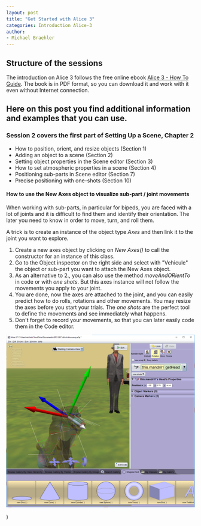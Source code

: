 ```yaml
---
layout: post
title: "Get Started with Alice 3"
categories: Introduction Alice-3
author:
- Michael Braehler
---
```


## Structure of the sessions
The introduction on Alice 3 follows the free online ebook [Alice 3 - How To Guide](http://www.alice.org/wp-content/uploads/2017/05/Alice-3-HowToGuide-Complete.pdf).
The book is in PDF format, so you can download it and work with it even without Internet connection.

## Here on this post you find additional information and examples that you can use.

### Session 2 covers the first part of Setting Up a Scene, Chapter 2

- How to position, orient, and resize objects (Section 1)
- Adding an object to a scene (Section 2)
- Setting object properties in the Scene editor (Section 3)
- How to set atmospheric properties in a scene (Section 4)
- Positioning sub-parts in Scene editor (Section 7)
- Precise positioning with one-shots  (Section 10)


#### How to use the New Axes object to visualize sub-part / joint movements

When  working with sub-parts, in particular for bipeds, you are faced with a lot of joints and it is difficult to find them and identify their orientation. The
later you need to know in order to move, turn, and roll them.

A trick is to create an instance of the object type *Axes* and then link it to the joint you want to explore.

1. Create a new axes object by clicking on *New Axes()* to call the constructor for an instance of this class.
2. Go to the Object inspector on the right side and select with "Vehicule" the object or sub-part you want to attach the New Axes object. 
3. As an alternative to 2., you can also use the  method *moveAndORientTo* in code or with *one shots*. But this axes instance will not follow the movements you apply to your joint.
4. You are done, now the axes are attached to the joint, and you can easily predict how to do rolls, rotations and other movements. You may resize the axes
before you start your trials. The *one shots* are the perfect tool to define the movements and see immediately what happens.
5. Don't forget to record your movements, so that you can later easily code them in the Code editor.

![Use of instance of New Axes to Visualize joint movements](/assets/230131_Alice_AxisToShowOrientationOfJoint.png)

)

